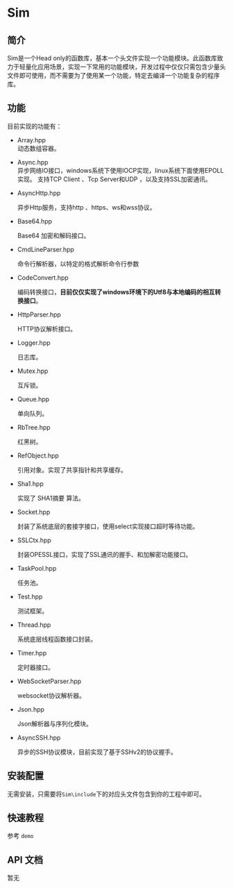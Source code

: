 # Sim
## 简介 
  Sim是一个Head only的函数库，基本一个头文件实现一个功能模块。此函数库致力于轻量化应用场景，实现一下常用的功能模块，开发过程中仅仅只需包含少量头文件即可使用，而不需要为了使用某一个功能，特定去编译一个功能复杂的程序库。

## 功能
  目前实现的功能有： 
  
  + Array.hpp    
    动态数组容器。
  + Async.hpp                        
    异步网络IO接口，windows系统下使用IOCP实现，linux系统下面使用EPOLL实现。
    支持TCP Client 、Tcp Server和UDP ，以及支持SSL加密通讯。
  + AsyncHttp.hpp
  
    异步Http服务，支持http 、https、ws和wss协议。
  + Base64.hpp

    Base64 加密和解码接口。
  + CmdLineParser.hpp

    命令行解析器，以特定的格式解析命令行参数 
  + CodeConvert.hpp

    编码转换接口，**目前仅仅实现了windows环境下的Utf8与本地编码的相互转换接口**。
  + HttpParser.hpp

    HTTP协议解析接口。
  + Logger.hpp

    日志库。
  + Mutex.hpp

    互斥锁。
  + Queue.hpp

    单向队列。
  + RbTree.hpp

    红黑树。
  + RefObject.hpp

    引用对象。实现了共享指针和共享缓存。
  + Sha1.hpp

    实现了 SHA1摘要 算法。
  + Socket.hpp

    封装了系统底层的套接字接口，使用select实现接口超时等待功能。
  + SSLCtx.hpp
  
    封装OPESSL接口，实现了SSL通讯的握手、和加解密功能接口。
  + TaskPool.hpp

    任务池。
  + Test.hpp
    
    测试框架。
  + Thread.hpp

    系统底层线程函数接口封装。
  + Timer.hpp

    定时器接口。
  + WebSocketParser.hpp

    websocket协议解析器。
  + Json.hpp

    Json解析器与序列化模块。
  + AsyncSSH.hpp

    异步的SSH协议模块，目前实现了基于SSHv2的协议握手。
 
   
## 安装配置
   无需安装，只需要将```Sim\include```下的对应头文件包含到你的工程中即可。

## 快速教程
   参考 ```demo```

## API 文档
   暂无
